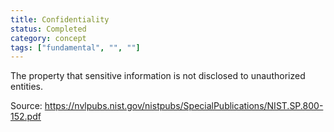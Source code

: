 ```yaml
---
title: Confidentiality
status: Completed
category: concept
tags: ["fundamental", "", ""]
---
```


The property that sensitive information is not disclosed to
unauthorized entities.

Source: https://nvlpubs.nist.gov/nistpubs/SpecialPublications/NIST.SP.800-152.pdf
